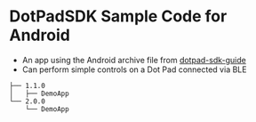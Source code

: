 # DotPadSDK Sample Code for Android
* An app using the Android archive file from [dotpad-sdk-guide](https://github.com/dotincorp/dotpad-sdk-guide)   
* Can perform simple controls on a Dot Pad connected via BLE   

```
├── 1.1.0
│   ├── DemoApp
└── 2.0.0
    └── DemoApp
```